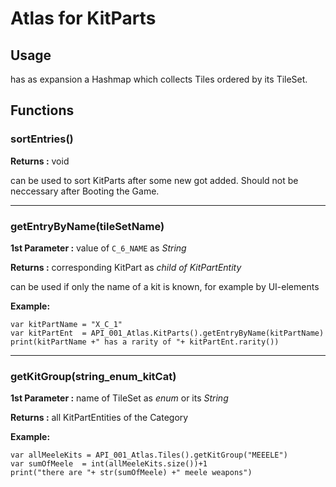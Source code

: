 # Atlas for KitParts

## Usage
has as expansion a Hashmap which collects Tiles ordered by its TileSet.

## Functions

### sortEntries()
**Returns :**  void

can be used to sort KitParts after some new got added.
Should not be neccessary after Booting the Game.
  
---  
  
### getEntryByName(tileSetName)  
**1st Parameter :** value of ``C_6_NAME`` as *String*  

**Returns :** corresponding KitPart as *child of KitPartEntity*  

can be used if only the name of a kit is known, for example by UI-elements  

**Example:**  
```
var kitPartName = "X_C_1"
var kitPartEnt  = API_001_Atlas.KitParts().getEntryByName(kitPartName)
print(kitPartName +" has a rarity of "+ kitPartEnt.rarity())
```  
  
---  
  
### getKitGroup(string_enum_kitCat)  
**1st Parameter :** name of TileSet as *enum* or its *String*  

**Returns :** all KitPartEntities of the Category   

**Example:**  
```
var allMeeleKits = API_001_Atlas.Tiles().getKitGroup("MEEELE")
var sumOfMeele  = int(allMeeleKits.size())+1
print("there are "+ str(sumOfMeele) +" meele weapons")
```  










